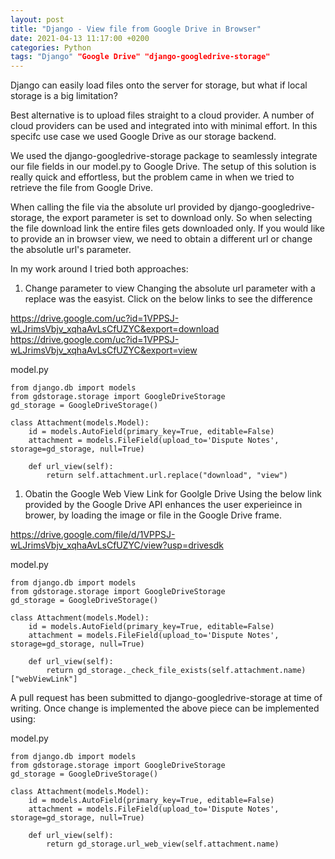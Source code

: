 ```yaml
---
layout: post
title: "Django - View file from Google Drive in Browser"
date: 2021-04-13 11:17:00 +0200
categories: Python
tags: "Django" "Google Drive" "django-googledrive-storage"
---
```


Django can easily load files onto the server for storage, but what if local storage is a big limitation?

Best alternative is to upload files straight to a cloud provider. A number of cloud providers can be used and integrated into with minimal effort. In this specifc use case we used Google Drive as our storage backend.

We used the django-googledrive-storage package to seamlessly integrate our file fields in our model.py to Google Drive. The setup of this solution is really quick and effortless, but the problem came in when we tried to retrieve the file from Google Drive.

When calling the file via the absolute url provided by django-googledrive-storage, the export parameter is set to download only. So when selecting the file download link the entire files gets downloaded only. If you would like to provide an in browser view, we need to obtain a different url or change the absolutle url's parameter.

In my work around I tried both approaches:

1. Change parameter to view
Changing the absolute url parameter with a replace was the easyist. Click on the below links to see the difference

https://drive.google.com/uc?id=1VPPSJ-wLJrimsVbjv_xqhaAvLsCfUZYC&export=download
https://drive.google.com/uc?id=1VPPSJ-wLJrimsVbjv_xqhaAvLsCfUZYC&export=view

model.py
```
from django.db import models
from gdstorage.storage import GoogleDriveStorage
gd_storage = GoogleDriveStorage()

class Attachment(models.Model):
    id = models.AutoField(primary_key=True, editable=False)
    attachment = models.FileField(upload_to='Dispute Notes', storage=gd_storage, null=True)
	
    def url_view(self):
        return self.attachment.url.replace("download", "view")
```

1. Obatin the Google Web View Link for Goolgle Drive
Using the below link provided by the Google Drive API enhances the user experieince in brower, by loading the image or file in the Google Drive frame.

https://drive.google.com/file/d/1VPPSJ-wLJrimsVbjv_xqhaAvLsCfUZYC/view?usp=drivesdk

model.py
```
from django.db import models
from gdstorage.storage import GoogleDriveStorage
gd_storage = GoogleDriveStorage()

class Attachment(models.Model):
    id = models.AutoField(primary_key=True, editable=False)
    attachment = models.FileField(upload_to='Dispute Notes', storage=gd_storage, null=True)
	
    def url_view(self):
        return gd_storage._check_file_exists(self.attachment.name)["webViewLink"]
```

A pull request has been submitted to django-googledrive-storage at time of writing. Once change is implemented the above piece can be implemented using:

model.py
```
from django.db import models
from gdstorage.storage import GoogleDriveStorage
gd_storage = GoogleDriveStorage()

class Attachment(models.Model):
    id = models.AutoField(primary_key=True, editable=False)
    attachment = models.FileField(upload_to='Dispute Notes', storage=gd_storage, null=True)
	
    def url_view(self):
        return gd_storage.url_web_view(self.attachment.name)
```